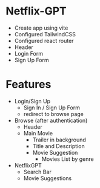 # Netflix-GPT

- Create app using vite
- Configured TailwindCSS
- Configured react router
- Header
- Login Form
- Sign Up Form

# Features

- Login/Sign Up
  - Sign In / Sign Up Form
  - redirect to browse page
- Browse (after authentication)
  - Header
  - Main Movie
    - Trailer in background
    - Title and Description
    - Movie Suggestion
      - Movies List by genre
- NetflixGPT
  - Search Bar
  - Movie Suggestions
